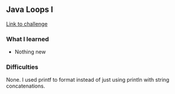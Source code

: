 ## Java Loops I

[Link to challenge](https://www.hackerrank.com/challenges/java-loops-i)

### What I learned
- Nothing new

### Difficulties
None. I used printf to format instead of just using println with string concatenations.

